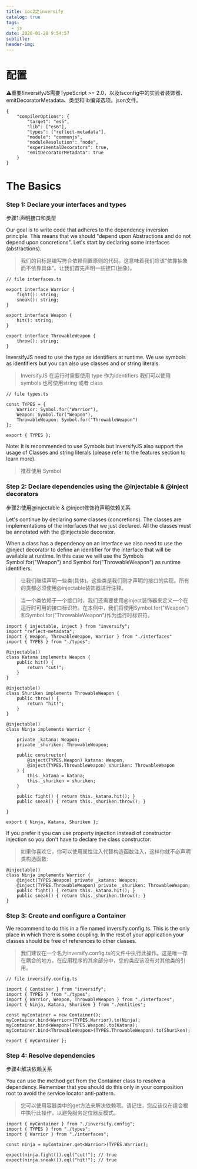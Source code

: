 ```yaml
---
title: ioc2之inversify
catalog: true
tags:
  - js
date: 2020-01-28 9:54:57
subtitle:
header-img:
---
```

# 配置
⚠️重要!InversifyJS需要TypeScript >= 2.0，以及tsconfig中的实验者装饰器、emitDecoratorMetadata、类型和lib编译选项。json文件。

```
{
    "compilerOptions": {
        "target": "es5",
        "lib": ["es6"],
        "types": ["reflect-metadata"],
        "module": "commonjs",
        "moduleResolution": "node",
        "experimentalDecorators": true,
        "emitDecoratorMetadata": true
    }
}
```

# The Basics

### Step 1: Declare your interfaces and types

步骤1:声明接口和类型

Our goal is to write code that adheres to the dependency inversion principle. This means that we should "depend upon Abstractions and do not depend upon concretions". Let's start by declaring some interfaces (abstractions).

> 我们的目标是编写符合依赖倒置原则的代码。这意味着我们应该“依靠抽象而不依靠具体”。让我们首先声明一些接口(抽象)。

```
// file interfaces.ts
 
export interface Warrior {
    fight(): string;
    sneak(): string;
}
 
export interface Weapon {
    hit(): string;
}
 
export interface ThrowableWeapon {
    throw(): string;
}
```

InversifyJS need to use the type as identifiers at runtime. We use symbols as identifiers but you can also use classes and or string literals.

> InversifyJS 在运行时需要使用 type 作为identifiers 我们可以使用 symbols 也可使用string 或者 class

```
// file types.ts
 
const TYPES = {
    Warrior: Symbol.for("Warrior"),
    Weapon: Symbol.for("Weapon"),
    ThrowableWeapon: Symbol.for("ThrowableWeapon")
};
 
export { TYPES };
```

Note: It is recommended to use Symbols but InversifyJS also support the usage of Classes and string literals (please refer to the features section to learn more).

> 推荐使用 Symbol 

### Step 2: Declare dependencies using the @injectable & @inject decorators

步骤2:使用@injectable & @inject修饰符声明依赖关系

Let's continue by declaring some classes (concretions). The classes are implementations of the interfaces that we just declared. All the classes must be annotated with the @injectable decorator.

When a class has a dependency on an interface we also need to use the @inject decorator to define an identifier for the interface that will be available at runtime. In this case we will use the Symbols Symbol.for("Weapon") and Symbol.for("ThrowableWeapon") as runtime identifiers.

> 让我们继续声明一些类(具体)。这些类是我们刚才声明的接口的实现。所有的类都必须使用@injectable装饰器进行注释。

> 当一个类依赖于一个接口时，我们还需要使用@inject装饰器来定义一个在运行时可用的接口标识符。在本例中，我们将使用Symbol.for("Weapon")和Symbol.for("ThrowableWeapon")作为运行时标识符。

```
import { injectable, inject } from "inversify";
import "reflect-metadata";
import { Weapon, ThrowableWeapon, Warrior } from "./interfaces"
import { TYPES } from "./types";
 
@injectable()
class Katana implements Weapon {
    public hit() {
        return "cut!";
    }
}
 
@injectable()
class Shuriken implements ThrowableWeapon {
    public throw() {
        return "hit!";
    }
}
 
@injectable()
class Ninja implements Warrior {
 
    private _katana: Weapon;
    private _shuriken: ThrowableWeapon;
 
    public constructor(
        @inject(TYPES.Weapon) katana: Weapon,
        @inject(TYPES.ThrowableWeapon) shuriken: ThrowableWeapon
    ) {
        this._katana = katana;
        this._shuriken = shuriken;
    }
 
    public fight() { return this._katana.hit(); }
    public sneak() { return this._shuriken.throw(); }
 
}
 
export { Ninja, Katana, Shuriken };

```
If you prefer it you can use property injection instead of constructor injection so you don't have to declare the class constructor:

> 如果你喜欢它，你可以使用属性注入代替构造函数注入，这样你就不必声明类构造函数:

```
@injectable()
class Ninja implements Warrior {
    @inject(TYPES.Weapon) private _katana: Weapon;
    @inject(TYPES.ThrowableWeapon) private _shuriken: ThrowableWeapon;
    public fight() { return this._katana.hit(); }
    public sneak() { return this._shuriken.throw(); }
}

```

### Step 3: Create and configure a Container

We recommend to do this in a file named inversify.config.ts. This is the only place in which there is some coupling. In the rest of your application your classes should be free of references to other classes.

> 我们建议在一个名为inversify.config.ts的文件中执行此操作。这是唯一存在耦合的地方。在应用程序的其余部分中，您的类应该没有对其他类的引用。

```
// file inversify.config.ts
 
import { Container } from "inversify";
import { TYPES } from "./types";
import { Warrior, Weapon, ThrowableWeapon } from "./interfaces";
import { Ninja, Katana, Shuriken } from "./entities";
 
const myContainer = new Container();
myContainer.bind<Warrior>(TYPES.Warrior).to(Ninja);
myContainer.bind<Weapon>(TYPES.Weapon).to(Katana);
myContainer.bind<ThrowableWeapon>(TYPES.ThrowableWeapon).to(Shuriken);
 
export { myContainer };
```

### Step 4: Resolve dependencies

步骤4:解决依赖关系

You can use the method get<T> from the Container class to resolve a dependency. Remember that you should do this only in your composition root to avoid the service locator anti-pattern.

> 您可以使用容器类中的get<T>方法来解决依赖项。请记住，您应该仅在组合根中执行此操作，以避免服务定位器反模式。

```
import { myContainer } from "./inversify.config";
import { TYPES } from "./types";
import { Warrior } from "./interfaces";
 
const ninja = myContainer.get<Warrior>(TYPES.Warrior);
 
expect(ninja.fight()).eql("cut!"); // true
expect(ninja.sneak()).eql("hit!"); // true
```